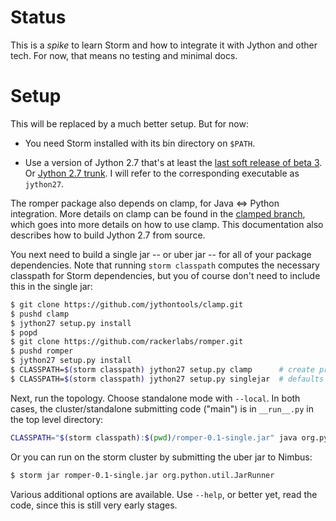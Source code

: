 Status
======

This is a *spike* to learn Storm and how to integrate it with Jython
and other tech. For now, that means no testing and minimal docs.


Setup
=====

This will be replaced by a much better setup. But for now:

* You need Storm installed with its bin directory on `$PATH`.

* Use a version of Jython 2.7 that's at least the [last soft release of beta 3](http://python.6.x6.nabble.com/4th-and-I-really-hope-last-Jython-2-7-b3-soft-launch-td5066432.html). Or [Jython 2.7 trunk](http://hg.python.org/jython). I will refer to the corresponding executable as `jython27`.

The romper package also depends on clamp, for Java <=> Python
integration. More details on clamp can be found in the [clamped
branch][], which goes into more details on how to use clamp. This documentation
also describes how to build Jython 2.7 from source.

You next need to build a single jar -- or uber jar -- for all of your
package dependencies. Note that running `storm classpath` computes the
necessary classpath for Storm dependencies, but you of course don't
need to include this in the single jar:

````bash
$ git clone https://github.com/jythontools/clamp.git
$ pushd clamp
$ jython27 setup.py install
$ popd
$ git clone https://github.com/rackerlabs/romper.git
$ pushd romper
$ jython27 setup.py install
$ CLASSPATH=$(storm classpath) jython27 setup.py clamp      # create proxy in site-packages
$ CLASSPATH=$(storm classpath) jython27 setup.py singlejar  # defaults to romper-0.1-single.jar
````

Next, run the topology. Choose standalone mode with `--local`. In both
cases, the cluster/standalone submitting code ("main") is in
`__run__.py` in the top level directory:

````bash
CLASSPATH="$(storm classpath):$(pwd)/romper-0.1-single.jar" java org.python.util.JarRunner --local
````

Or you can run on the storm cluster by submitting the uber jar to Nimbus:

````bash
$ storm jar romper-0.1-single.jar org.python.util.JarRunner
````

Various additional options are available. Use `--help`, or better yet,
read the code, since this is still very early stages.


<!-- references -->
  [clamped branch]: https://github.com/jimbaker/clamped
